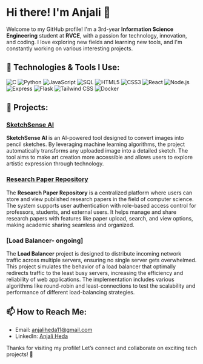 # Hi there! I'm Anjali 👋

Welcome to my GitHub profile! I'm a 3rd-year **Information Science Engineering** student at **RVCE**, with a passion for technology, innovation, and coding. I love exploring new fields and learning new tools, and I'm constantly working on various interesting projects.

## 🔧 Technologies & Tools I Use:
![C](https://img.shields.io/badge/C-00599C?style=for-the-badge&logo=c&logoColor=white)  ![Python](https://img.shields.io/badge/Python-3776AB?style=for-the-badge&logo=python&logoColor=white)  ![JavaScript](https://img.shields.io/badge/JavaScript-323330?style=for-the-badge&logo=javascript&logoColor=F7DF1E) ![SQL](https://img.shields.io/badge/SQL-4479A1?style=for-the-badge&logo=postgresql&logoColor=white) ![HTML5](https://img.shields.io/badge/HTML5-E34F26?style=for-the-badge&logo=html5&logoColor=white) ![CSS3](https://img.shields.io/badge/CSS3-1572B6?style=for-the-badge&logo=css3&logoColor=white) ![React](https://img.shields.io/badge/React-61DAFB?style=for-the-badge&logo=react&logoColor=black) ![Node.js](https://img.shields.io/badge/Node.js-339933?style=for-the-badge&logo=node.js&logoColor=white) ![Express](https://img.shields.io/badge/Express-000000?style=for-the-badge&logo=express&logoColor=white) ![Flask](https://img.shields.io/badge/Flask-000000?style=for-the-badge&logo=flask&logoColor=white) ![Tailwind CSS](https://img.shields.io/badge/Tailwind%20CSS-06B6D4?style=for-the-badge&logo=tailwindcss&logoColor=white) ![Docker](https://img.shields.io/badge/Docker-2496ED?style=for-the-badge&logo=docker&logoColor=white) 

## 🚀 Projects:

### [SketchSense AI](https://github.com/anjaliheda/SketchSense-AI)
**SketchSense AI** is an AI-powered tool designed to convert images into pencil sketches. By leveraging machine learning algorithms, the project automatically transforms any uploaded image into a detailed sketch. The tool aims to make art creation more accessible and allows users to explore artistic expression through technology.

### [Research Paper Repository](https://github.com/anjaliheda/Research-Paper-Repository)
The **Research Paper Repository** is a centralized platform where users can store and view published research papers in the field of computer science. The system supports user authentication with role-based access control for professors, students, and external users. It helps manage and share research papers with features like paper upload, search, and view options, making academic sharing seamless and organized.

### [Load Balancer- ongoing]
The **Load Balancer** project is designed to distribute incoming network traffic across multiple servers, ensuring no single server gets overwhelmed. This project simulates the behavior of a load balancer that optimally redirects traffic to the least busy servers, increasing the efficiency and reliability of web applications. The implementation includes various algorithms like round-robin and least-connections to test the scalability and performance of different load-balancing strategies.


## 📫 How to Reach Me:
- Email: [anjaliheda11@gmail.com](mailto:anjali.email@example.com)
- LinkedIn: [Anjali Heda](https://www.linkedin.com/authwall?trk=bf&trkInfo=AQGdqpsaafpg9wAAAZUX2_kYwue9Gi6s837Oenyl4shc23FIjDO2SLHWHIcDvcQEI5Xuft5Qfc8a925ESnGMfInZR4b-SC9HQOeGOi4VYjmSmFjHa5AXmQ4WhOJbS2AyB5FEDX4=&original_referer=&sessionRedirect=https%3A%2F%2Fwww.linkedin.com%2Fin%2Fanjali-heda-0a0887279%3Futm_source%3Dshare%26utm_campaign%3Dshare_via%26utm_content%3Dprofile%26utm_medium%3Dios_app)

Thanks for visiting my profile! Let’s connect and collaborate on exciting tech projects! 🚀
